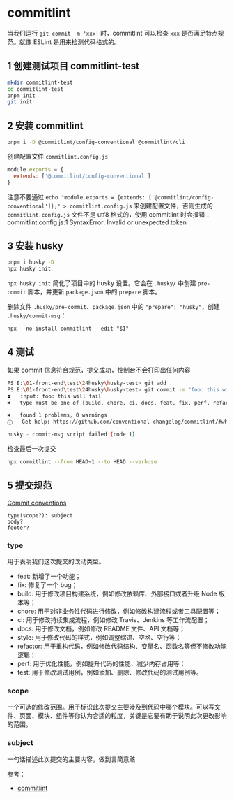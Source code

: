 # commitlint

当我们运行 `git commit -m 'xxx'` 时，commitlint 可以检查 `xxx` 是否满足特点规范。就像 ESLint 是用来检测代码格式的。

## 1 创建测试项目 commitlint-test

```sh
mkdir commitlint-test
cd commitlint-test
pnpm init
git init
```

## 2 安装 commitlint

```sh
pnpm i -D @commitlint/config-conventional @commitlint/cli
```

创建配置文件 `commitlint.config.js`

```js
module.exports = {
  extends: ['@commitlint/config-conventional']
}
```

注意不要通过 `echo "module.exports = {extends: ['@commitlint/config-conventional']};" > commitlint.config.js` 来创建配置文件，否则生成的 `commitlint.config.js` 文件不是 utf8 格式的，使用 commitlint 时会报错：commitlint.config.js:1 SyntaxError: Invalid or unexpected token

## 3 安装 husky

```sh
pnpm i husky -D
npx husky init
```

`npx husky init` 简化了项目中的 husky 设置。它会在 `.husky/` 中创建 `pre-commit` 脚本，并更新 `package.json` 中的 `prepare` 脚本。

删除文件 `.husky/pre-commit`、`package.json` 中的 `"prepare": "husky"`，创建 `.husky/commit-msg`：

```
npx --no-install commitlint --edit "$1"
```

## 4 测试

如果 commit 信息符合规范，提交成功，控制台不会打印出任何内容

```sh
PS E:\01-front-end\test\24husky\husky-test> git add .
PS E:\01-front-end\test\24husky\husky-test> git commit -m "foo: this will fail"
⧗   input: foo: this will fail
✖   type must be one of [build, chore, ci, docs, feat, fix, perf, refactor, revert, style, test] [type-enum]

✖   found 1 problems, 0 warnings
ⓘ   Get help: https://github.com/conventional-changelog/commitlint/#what-is-commitlint

husky - commit-msg script failed (code 1)
```

检查最后一次提交

```sh
npx commitlint --from HEAD~1 --to HEAD --verbose
```

## 5 提交规范

[Commit conventions](https://commitlint.js.org/#/concepts-commit-conventions)

```
type(scope?): subject
body?
footer?
```

### type

用于表明我们这次提交的改动类型。

- feat: 新增了一个功能；
- fix: 修复了一个 bug；
- build: 用于修改项目构建系统，例如修改依赖库、外部接口或者升级 Node 版本等；
- chore: 用于对非业务性代码进行修改，例如修改构建流程或者工具配置等；
- ci: 用于修改持续集成流程，例如修改 Travis、Jenkins 等工作流配置；
- docs: 用于修改文档，例如修改 README 文件、API 文档等；
- style: 用于修改代码的样式，例如调整缩进、空格、空行等；
- refactor: 用于重构代码，例如修改代码结构、变量名、函数名等但不修改功能逻辑；
- perf: 用于优化性能，例如提升代码的性能、减少内存占用等；
- test: 用于修改测试用例，例如添加、删除、修改代码的测试用例等。

### scope

一个可选的修改范围。用于标识此次提交主要涉及到代码中哪个模块。可以写文件、页面、模块、组件等你认为合适的粒度，关键是它要有助于说明此次更改影响的范围。

### subject

一句话描述此次提交的主要内容，做到言简意赅

参考：

- [commitlint](https://commitlint.js.org/)
